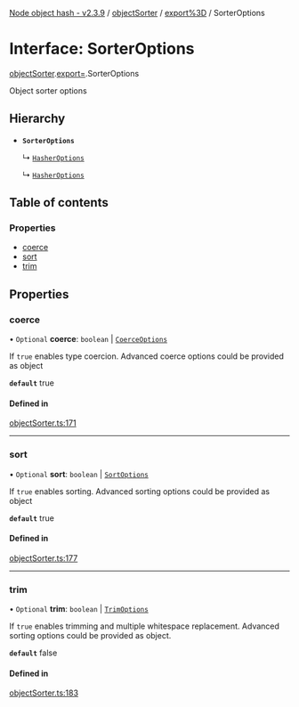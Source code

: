 [Node object hash - v2.3.9](../README.md) / [objectSorter](../modules/objectSorter.md) / [export%3D](../modules/objectSorter.export_.md) / SorterOptions

# Interface: SorterOptions

[objectSorter](../modules/objectSorter.md).[export=](../modules/objectSorter.export_.md).SorterOptions

Object sorter options

## Hierarchy

- **`SorterOptions`**

  ↳ [`HasherOptions`](hasher.export_.HasherOptions.md)

  ↳ [`HasherOptions`](hasher.HasherOptions.md)

## Table of contents

### Properties

- [coerce](objectSorter.export_.SorterOptions.md#coerce)
- [sort](objectSorter.export_.SorterOptions.md#sort)
- [trim](objectSorter.export_.SorterOptions.md#trim)

## Properties

### coerce

• `Optional` **coerce**: `boolean` \| [`CoerceOptions`](objectSorter.export_.CoerceOptions.md)

If `true` enables type coercion.
Advanced coerce options could be provided as object

**`default`** true

#### Defined in

[objectSorter.ts:171](https://github.com/SkeLLLa/node-object-hash/blob/996e344/src/objectSorter.ts#L171)

---

### sort

• `Optional` **sort**: `boolean` \| [`SortOptions`](objectSorter.export_.SortOptions.md)

If `true` enables sorting.
Advanced sorting options could be provided as object

**`default`** true

#### Defined in

[objectSorter.ts:177](https://github.com/SkeLLLa/node-object-hash/blob/996e344/src/objectSorter.ts#L177)

---

### trim

• `Optional` **trim**: `boolean` \| [`TrimOptions`](objectSorter.export_.TrimOptions.md)

If `true` enables trimming and multiple whitespace replacement.
Advanced sorting options could be provided as object.

**`default`** false

#### Defined in

[objectSorter.ts:183](https://github.com/SkeLLLa/node-object-hash/blob/996e344/src/objectSorter.ts#L183)
